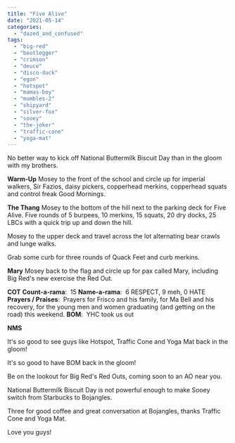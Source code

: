 ```yaml
---
title: "Five Alive"
date: "2021-05-14"
categories: 
  - "dazed_and_confused"
tags: 
  - "big-red"
  - "bootlegger"
  - "crimson"
  - "deuce"
  - "disco-duck"
  - "egon"
  - "hotspot"
  - "mamas-boy"
  - "mumbles-2"
  - "shipyard"
  - "silver-fox"
  - "sooey"
  - "the-joker"
  - "traffic-cone"
  - "yoga-mat"
---
```


No better way to kick off National Buttermilk Biscuit Day than in the gloom with my brothers.

**Warm-Up** Mosey to the front of the school and circle up for imperial walkers, Sir Fazios, daisy pickers, copperhead merkins, copperhead squats and control freak Good Mornings.

**The Thang** Mosey to the bottom of the hill next to the parking deck for Five Alive. Five rounds of 5 burpees, 10 merkins, 15 squats, 20 dry docks, 25 LBCs with a quick trip up and down the hill.

Mosey to the upper deck and travel across the lot alternating bear crawls and lunge walks.

Grab some curb for three rounds of Quack Feet and curb merkins.

**Mary** Mosey back to the flag and circle up for pax called Mary, including Big Red's new exercise the Red Out.

**COT** **Count-a-rama**:  15 **Name-a-rama**:  6 RESPECT, 9 meh, 0 HATE **Prayers / Praises**:  Prayers for Frisco and his family, for Ma Bell and his recovery, for the young men and women graduating (and getting on the road) this weekend. **BOM**:  YHC took us out

**NMS** 

It's so good to see guys like Hotspot, Traffic Cone and Yoga Mat back in the gloom!

It's so good to have BOM back in the gloom!

Be on the lookout for Big Red's Red Outs, coming soon to an AO near you.

National Buttermilk Biscuit Day is not powerful enough to make Sooey switch from Starbucks to Bojangles.

Three for good coffee and great conversation at Bojangles, thanks Traffic Cone and Yoga Mat.

Love you guys!
